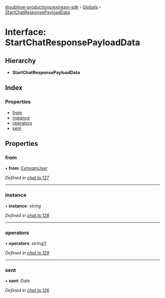 [@sublime-productions/extream-sdk](../README.md) › [Globals](../globals.md) › [StartChatResponsePayloadData](startchatresponsepayloaddata.md)

# Interface: StartChatResponsePayloadData

## Hierarchy

* **StartChatResponsePayloadData**

## Index

### Properties

* [from](startchatresponsepayloaddata.md#from)
* [instance](startchatresponsepayloaddata.md#instance)
* [operators](startchatresponsepayloaddata.md#operators)
* [sent](startchatresponsepayloaddata.md#sent)

## Properties

###  from

• **from**: *[ExtreamUser](extreamuser.md)*

*Defined in [chat.ts:127](https://github.com/Extream-SaaS/ex-sdk/blob/1dafdd0/src/chat.ts#L127)*

___

###  instance

• **instance**: *string*

*Defined in [chat.ts:128](https://github.com/Extream-SaaS/ex-sdk/blob/1dafdd0/src/chat.ts#L128)*

___

###  operators

• **operators**: *string[]*

*Defined in [chat.ts:129](https://github.com/Extream-SaaS/ex-sdk/blob/1dafdd0/src/chat.ts#L129)*

___

###  sent

• **sent**: *Date*

*Defined in [chat.ts:126](https://github.com/Extream-SaaS/ex-sdk/blob/1dafdd0/src/chat.ts#L126)*
